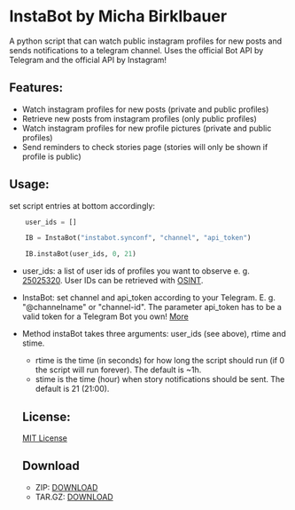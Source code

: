 # InstaBot by Micha Birklbauer
A python script that can watch public instagram profiles for new posts and sends notifications to a telegram channel. Uses the official Bot API by Telegram and the official API by Instagram!

## Features:
- Watch instagram profiles for new posts (private and public profiles)
- Retrieve new posts from instagram profiles (only public profiles)
- Watch instagram profiles for new profile pictures (private and public profiles)
- Send reminders to check stories page (stories will only be shown if profile is public)

## Usage:

set script entries at bottom accordingly:

```python
	user_ids = []

	IB = InstaBot("instabot.synconf", "channel", "api_token")

	IB.instaBot(user_ids, 0, 21)
```

- user_ids: a list of user ids of profiles you want to observe e. g. [25025320](https://instagram.com/instagram). User IDs can be retrieved with [OSINT](https://inteltechniques.com/menu.html).
- InstaBot: set channel and api_token according to your Telegram. E. g. "@channelname" or "channel-id". The parameter api_token has to be a valid token for a Telegram Bot you own! [More](https://core.telegram.org/)
- Method instaBot takes three arguments: user_ids (see above), rtime and stime.
  - rtime is the time (in seconds) for how long the script should run (if 0 the script will run forever). The default is ~1h.
  - stime is the time (hour) when story notifications should be sent. The default is 21 (21:00).
  
  ## License:
  
  [MIT License](https://github.com/t0xic-m/instagram_watchdog/blob/master/LICENSE.md)
  
  ## Download
  
  - ZIP: [DOWNLOAD](https://github.com/t0xic-m/instagram_watchdog/archive/master.zip)
  - TAR.GZ: [DOWNLOAD](https://github.com/t0xic-m/instagram_watchdog/archive/master.tar.gz)
